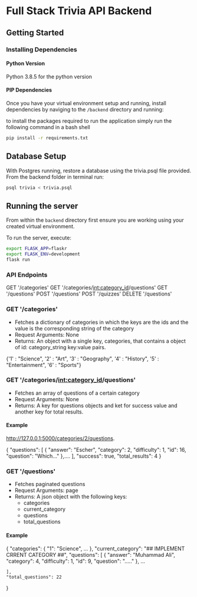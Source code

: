 # Full Stack Trivia API Backend

## Getting Started

### Installing Dependencies

#### Python Version
Python 3.8.5 for the python version 
#### PIP Dependencies

Once you have your virtual environment setup and running, install dependencies by naviging to the `/backend` directory and running:

to install the packages required to run the application simply run the following command in a bash shell
```bash
pip install -r requirements.txt
```

## Database Setup
With Postgres running, restore a database using the trivia.psql file provided. From the backend folder in terminal run:
```bash
psql trivia < trivia.psql
```

## Running the server

From within the `backend` directory first ensure you are working using your created virtual environment.

To run the server, execute:

```bash
export FLASK_APP=flaskr
export FLASK_ENV=development
flask run
```
### API Endpoints
GET     '/categories'
GET     '/categories/<int:category_id>/questions'
GET     '/questions'
POST    '/questions'
POST    '/quizzes'
DELETE  '/questions'

### GET '/categories'
- Fetches a dictionary of categories in which the keys are the ids and the value is the corresponding string of the category
- Request Arguments: None
- Returns: An object with a single key, categories, that contains a object of id: category_string key:value pairs. 

{'1' : "Science",
'2' : "Art",
'3' : "Geography",
'4' : "History",
'5' : "Entertainment",
'6' : "Sports"}

### GET '/categories/<int:category_id>/questions'
- Fetches an array of questions of a certain category
- Request Arguments: None
- Returns: A key for questions objects and ket for success value and another key for total results. 

#### Example 
http://127.0.0.1:5000/categories/2/questions.

{
    "questions": [
        {
            "answer": "Escher",
            "category": 2,
            "difficulty": 1,
            "id": 16,
            "question": "Which..."
        },....
    ],
    "success": true,
    "total_results": 4
}

### GET  '/questions'
- Fetches paginated questions
- Request Arguments: page
- Returns: A json object with the following keys:
    - categories
    - current_category
    - questions
    - total_questions

#### Example 
{
    "categories": {
        "1": "Science",
        ...
    },
    "current_category": "## IMPLEMENT CRRENT CATEGORY ##",
    "questions": [
        {
            "answer": "Muhammad Ali",
            "category": 4,
            "difficulty": 1,
            "id": 9,
            "question": "....."
        },
        ...
        
    ],
    "total_questions": 22
}